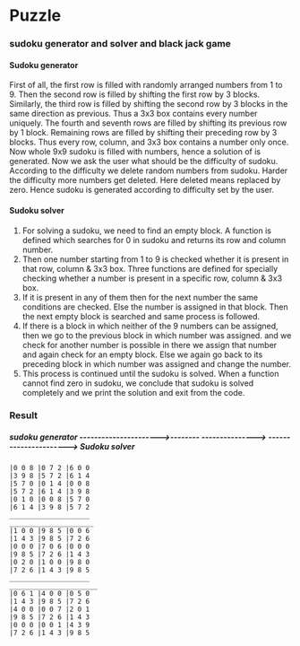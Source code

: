 # Puzzle
### sudoku generator and solver and black jack  game

#### Sudoku generator 
First of all, the first row is filled with randomly arranged numbers from 1 to 9. Then the second row is filled by shifting the first row by 3 blocks. Similarly, the third row is filled by shifting the second row by 3 blocks in the same direction as previous. Thus a 3x3 box contains every number uniquely. The fourth and seventh rows are filled by shifting its previous row by 1 block. Remaining rows are filled by shifting their preceding row by 3 blocks. Thus every row, column, and 3x3 box contains a number only once. Now whole 9x9 sudoku is filled with numbers, hence a solution of is generated. Now we ask the user what should be the difficulty of sudoku. According to the difficulty we delete random numbers from sudoku. Harder the difficulty more numbers get deleted. Here deleted means replaced by zero. Hence sudoku is generated according to difficulty set by the user.

#### Sudoku solver
1) For solving a sudoku, we need to find an empty block. A function is defined which searches for 0 in sudoku and returns its row and column number.
2) Then one number starting from 1 to 9 is checked whether it is present in that row, column & 3x3 box. Three functions are defined for specially checking whether a number is present in a specific row, column & 3x3 box. 
3) If it is present in any of them then for the next number the same conditions are checked. Else the number is assigned in that block. Then the next empty block is searched and same process is followed.
4) If there is a block in which neither of the 9 numbers can be  assigned, then we go to the previous block in which number was assigned. and we check for  another number is possible in there we assign that number and again check for an empty block. Else we again go back to its preceding block in which number was assigned and change the number. 
5) This process is continued until the sudoku is solved. When a function cannot find zero in sudoku, we conclude that sudoku is solved completely and we print the solution and exit from the code.

### Result

 ##### sudoku generator ---------------------->-------- ---------------> ----------------------> Sudoku solver

    |0 0 8 |0 7 2 |6 0 0                                                  |3 9 8 |5 7 2 |6 1 4                                              
    |5 7 0 |0 1 4 |0 0 8                                                  |5 7 2 |6 1 4 |3 9 8 
    |0 1 0 |0 0 8 |5 7 0                                                  |6 1 4 |3 9 8 |5 7 2 
    ____________________                                                  _____________________ 
    |1 0 0 |9 8 5 |0 0 6                                                  |1 4 3 |9 8 5 |7 2 6                                                  
    |0 0 0 |7 0 6 |0 0 0                                                  |9 8 5 |7 2 6 |1 4 3  
    |0 2 0 |1 0 0 |9 8 0                                                  |7 2 6 |1 4 3 |9 8 5 
    ____________________                                                  ______________________
    |0 6 1 |4 0 0 |0 5 0                                                  |1 4 3 |9 8 5 |7 2 6  
    |4 0 0 |0 0 7 |2 0 1                                                  |9 8 5 |7 2 6 |1 4 3  
    |0 0 0 |0 0 1 |4 3 9                                                  |7 2 6 |1 4 3 |9 8 5   

